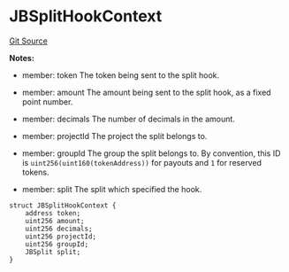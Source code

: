 # JBSplitHookContext
[Git Source](https://github.com/Bananapus/nana-core/blob/2998dca2fbd2658e2c8791d6dc8348147d69e28e/src/structs/JBSplitHookContext.sol)

**Notes:**
- member: token The token being sent to the split hook.

- member: amount The amount being sent to the split hook, as a fixed point number.

- member: decimals The number of decimals in the amount.

- member: projectId The project the split belongs to.

- member: groupId The group the split belongs to. By convention, this ID is `uint256(uint160(tokenAddress))`
for payouts and `1` for reserved tokens.

- member: split The split which specified the hook.


```solidity
struct JBSplitHookContext {
    address token;
    uint256 amount;
    uint256 decimals;
    uint256 projectId;
    uint256 groupId;
    JBSplit split;
}
```


